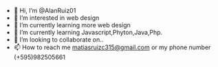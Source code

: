- 👋 Hi, I’m @AlanRuiz01
- 👀 I’m interested in web design
- 🌱 I’m currently learning more web design
- 🌱 I’m currently learning Javascript,Phyton,Java,Php.
- 💞️ I’m looking to collaborate on..
- 📫 How to reach me matiasruizc315@gmail.com or my phone number (+595)982505661

<!---
AlanRuiz01/AlanRuiz01 is a ✨ special ✨ repository because its `README.md` (this file) appears on your GitHub profile.
You can click the Preview link to take a look at your changes.
--->
